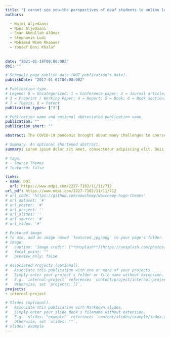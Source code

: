 ```yaml
---
title: "I cannot see you—the perspectives of deaf students to online learning during covid-19 pandemic: Saudi arabia case study"
authors:

  - Wajdi Aljedaani
  - Mona Aljedaani
  - Eman Abdullah AlOmar
  - Stephanie Ludi
  - Mohamed Wiem Mkaouer
  - Yousef Bani Khalaf
  
  
date: "2021-01-18T00:00:00Z"
doi: ""

# Schedule page publish date (NOT publication's date).
publishDate: "2017-01-01T00:00:00Z"

# Publication type.
# Legend: 0 = Uncategorized; 1 = Conference paper; 2 = Journal article;
# 3 = Preprint / Working Paper; 4 = Report; 5 = Book; 6 = Book section;
# 7 = Thesis; 8 = Patent
publication_types: ["2"]

# Publication name and optional abbreviated publication name.
publication: ""
publication_short: ""

abstract: The COVID-19 pandemic brought about many challenges to course delivery methods, which have forced institutions to rapidly change and adopt innovative approaches to provide remote instruction as effectively as possible. Creating and preparing content that ensures the success of all students, including those who are deaf and hard-of-hearing has certainly been an all-around challenge. This study aims to investigate the e-learning experiences of deaf students, focusing on the college of the Technical and Vocational Training Corporation (TVTC) in the Kingdom of Saudi Arabia (KSA). Particularly, we study the challenges and concerns faced by deaf students during the sudden shift to online learning. We used a mixed-methods approach by conducting a survey as well as interviews to obtain the information we needed. Our study delivers several important findings. Our results report problems with internet access, inadequate support, inaccessibility of content from learning systems, among other issues. Considering our findings, we argue that institutions should consider a procedure to create more accessible technology that is adaptable during the pandemic to serve individuals with diverse needs.

# Summary. An optional shortened abstract.
summary: Lorem ipsum dolor sit amet, consectetur adipiscing elit. Duis posuere tellus ac convallis placerat. Proin tincidunt magna sed ex sollicitudin condimentum.

# tags:
# - Source Themes
# featured: false

links:
- name: DOI
  url: https://www.mdpi.com/2227-7102/11/11/712
url_pdf: https://www.mdpi.com/2227-7102/11/11/712
# url_code: 'https://github.com/wowchemy/wowchemy-hugo-themes'
# url_dataset: '#'
# url_poster: '#'
# url_project: ''
# url_slides: ''
# url_source: '#'
# url_video: '#'

# Featured image
# To use, add an image named `featured.jpg/png` to your page's folder. 
# image:
#   caption: 'Image credit: [**Unsplash**](https://unsplash.com/photos/s9CC2SKySJM)'
#   focal_point: ""
#   preview_only: false

# Associated Projects (optional).
#   Associate this publication with one or more of your projects.
#   Simply enter your project's folder or file name without extension.
#   E.g. `internal-project` references `content/project/internal-project/index.md`.
#   Otherwise, set `projects: []`.
projects:
- internal-project

# Slides (optional).
#   Associate this publication with Markdown slides.
#   Simply enter your slide deck's filename without extension.
#   E.g. `slides: "example"` references `content/slides/example/index.md`.
#   Otherwise, set `slides: ""`.
# slides: example
---
```


<!-- {{% callout note %}}
Create your slides in Markdown - click the *Slides* button to check out the example.
{{% /callout %}}

Supplementary notes can be added here, including [code, math, and images](https://wowchemy.com/docs/writing-markdown-latex/). -->
